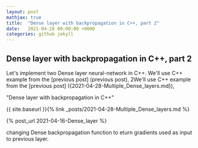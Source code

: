 ```yaml
---
layout: post
mathjax: true
title:  "Dense layer with backpropagation in C++, part 2"
date:   2021-04-28 00:00:00 +0000
categories: github jekyll
---
```


## Dense layer with backpropagation in C++, part 2

Let's implement two Dense layer neural-network in C++.
We'll use C++ example from the [previous post]  (previous post),
2We'll use C++ example from the [previous post]  ({2021-04-28-Multiple_Dense_layers.md}),

"Dense layer with backpropagation in C++"

{{ site.baseurl }}{% link _posts/2021-04-28-Multiple_Dense_layers.md %}

{% post_url 2021-04-16-Dense_layer %}

changing Dense backpropagation function to eturn gradients used
as input to previous layer.

[previous_post]:  {2021-04-28-Multiple_Dense_layers.md}
